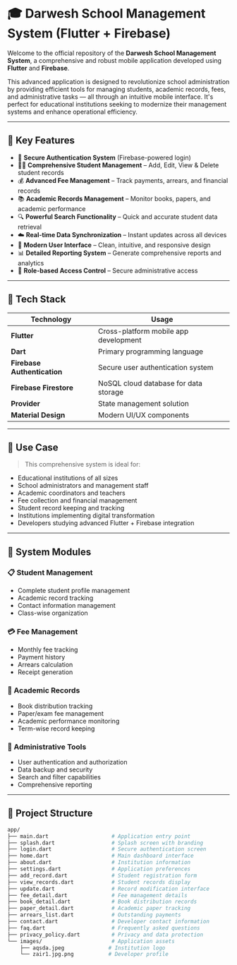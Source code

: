 # 🎓 Darwesh School Management System (Flutter + Firebase)

Welcome to the official repository of the **Darwesh School Management System**, a comprehensive and robust mobile application developed using **Flutter** and **Firebase**.

This advanced application is designed to revolutionize school administration by providing efficient tools for managing students, academic records, fees, and administrative tasks — all through an intuitive mobile interface. It's perfect for educational institutions seeking to modernize their management systems and enhance operational efficiency.

---

## 🚀 Key Features

- 🔐 **Secure Authentication System** (Firebase-powered login)
- 👨‍🎓 **Comprehensive Student Management** – Add, Edit, View & Delete student records
- 💰 **Advanced Fee Management** – Track payments, arrears, and financial records
- 📚 **Academic Records Management** – Monitor books, papers, and academic performance
- 🔍 **Powerful Search Functionality** – Quick and accurate student data retrieval
- ☁️ **Real-time Data Synchronization** – Instant updates across all devices
- 📱 **Modern User Interface** – Clean, intuitive, and responsive design
- 📊 **Detailed Reporting System** – Generate comprehensive reports and analytics
- 🎯 **Role-based Access Control** – Secure administrative access

---

## 🧱 Tech Stack

| Technology | Usage |
|------------|--------|
| **Flutter** | Cross-platform mobile app development |
| **Dart** | Primary programming language |
| **Firebase Authentication** | Secure user authentication system |
| **Firebase Firestore** | NoSQL cloud database for data storage |
| **Provider** | State management solution |
| **Material Design** | Modern UI/UX components |

---

## 🎯 Use Case

> This comprehensive system is ideal for:
- Educational institutions of all sizes
- School administrators and management staff
- Academic coordinators and teachers
- Fee collection and financial management
- Student record keeping and tracking
- Institutions implementing digital transformation
- Developers studying advanced Flutter + Firebase integration

---

## 🏫 System Modules

### 📋 Student Management
- Complete student profile management
- Academic record tracking
- Contact information management
- Class-wise organization

### 💳 Fee Management
- Monthly fee tracking
- Payment history
- Arrears calculation
- Receipt generation

### 📖 Academic Records
- Book distribution tracking
- Paper/exam fee management
- Academic performance monitoring
- Term-wise record keeping

### 🔧 Administrative Tools
- User authentication and authorization
- Data backup and security
- Search and filter capabilities
- Comprehensive reporting

---

## 📂 Project Structure

```bash
app/
├── main.dart                    # Application entry point
├── splash.dart                  # Splash screen with branding
├── login.dart                   # Secure authentication screen
├── home.dart                    # Main dashboard interface
├── about.dart                   # Institution information
├── settings.dart                # Application preferences
├── add_record.dart              # Student registration form
├── view_records.dart            # Student records display
├── update.dart                  # Record modification interface
├── fee_detail.dart              # Fee management details
├── book_detail.dart             # Book distribution records
├── paper_detail.dart            # Academic paper tracking
├── arrears_list.dart            # Outstanding payments
├── contact.dart                 # Developer contact information
├── faq.dart                     # Frequently asked questions
├── privacy_policy.dart          # Privacy and data protection
└── images/                      # Application assets
    ├── aqsda.jpeg              # Institution logo
    └── zair1.jpg.png           # Developer profile